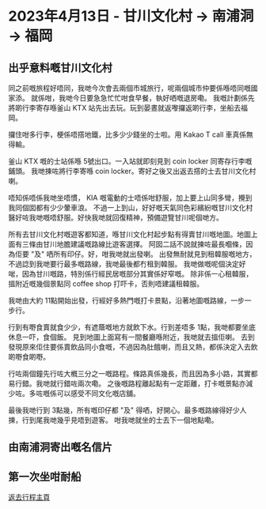 # 2023年4月13日 - 甘川文化村 -> 南浦洞 -> 福岡

## 出乎意料嘅甘川文化村

同之前嘅旅程好唔同，我哋今次會去兩個市城旅行，呢兩個城市仲要係喺唔同嘅國家添。
就係咁，我哋今日要急急忙忙咁食早餐，執好哂嘅退房嘞。
我嘅計劃係先將啲行李寄存喺釜山 KTX 站先出去玩。玩到晏晝就返嚟攞返啲行李，坐船去福岡。

攞住咁多行李，梗係唔撘地鐵，比多少少錢坐的士啦。用 Kakao T call 車真係無得輸。

釜山 KTX 嘅的士站係喺 5號出口。一入站就即刻見到 coin locker 同寄存行李嘅鋪頭。
我哋揀咗將行李寄喺 coin locker。寄好之後又出返去撘的士去甘川文化村喇。

唔知係唔係我哋坐唔慣， KIA 嘅電動的士唔係咁舒服，加上要上山同多彎，攪到我同個囡都有少少暈車浪。
不過一上到山，好好嘅天氣同色彩繽紛嘅甘川文化村醫好咗我哋嘅唔舒服。好快我哋就回復精神，預備遊覽甘川呢個哋方。

所有去甘川文化村嘅遊客都知道，喺甘川文化村起步點有得賣甘川嘅地圖。地圖上面有三條由甘川地膽建議嘅路線比遊客選擇。
阿囡二話不說就揀咗最長嗰條，因為佢要 "及" 哂所有印仔。好，咁我哋就出發喇。
出發無耐就見到租韓服嘅地方，不過諗到我哋要行最多嘅路線，我哋最後都冇租到韓服。
我哋做嘅呢個決定好啱，因為甘川嘅路，特別係行經民居嘅部分其實係好窄嘅。
除非係一心租韓服，搵附近嘅幾個景點同 coffee shop 打吓卡，否則唔建議租韓服。

我哋由大約 11點開始出發，行經好多熱門嘅打卡景點，沿著地圖嘅路線，一步一步行。

行到有嘢食賣就食少少，有遮蔭嘅地方就飲下水。行到差唔多 1點，我哋都要坐底休息一吓，食個飯。
見到地圖上面寫有一間餐廳喺附近，我哋就去搵佢喇。
去到發現原來佢住要係賣飲品同小食嘅，不過因為肚餓喇，而且又熱，都係決定入去飲啲嘢食啲嘢。

行咗兩個鐘先行咗大槪三分之一嘅路程。條路真係幾長，而且因為多小路，其實都易行錯。我哋就行錯咗兩次嘞。
之後嘅路程離起點有一定距離，打卡嘅景點亦減少咗。多咗嘅係可以感受不同文化嘅店舖。

最後我哋行到 3點幾，所有嘅印仔都 "及" 得哂，好開心。最多嘅路線得好少人揀，行到尾我哋幾乎見唔到遊客。
咁我哋就坐的士去下一個地點嘞。

## 由南浦洞寄出嘅名信片



## 第一次坐咁耐船



[返去行程主頁](https://github.com/carlosclk/trips/tree/main/2023-04_Busan_n_Fukuoka)
